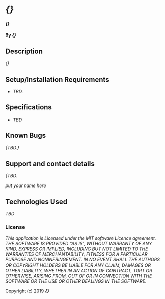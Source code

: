 # _{}_

#### _{}_

#### By _**{}**_

## Description

_{}_

## Setup/Installation Requirements


* _TBD._

## Specifications
* _TBD_

## Known Bugs

_{TBD.}_

## Support and contact details

_{TBD._

  _put your name here_

## Technologies Used

_TBD_

### License

*This application is Licensed under the MIT software Licence agreement. THE SOFTWARE IS PROVIDED "AS IS", WITHOUT WARRANTY OF ANY KIND, EXPRESS OR IMPLIED, INCLUDING BUT NOT LIMITED TO THE WARRANTIES OF MERCHANTABILITY, FITNESS FOR A PARTICULAR PURPOSE AND NONINFRINGEMENT. IN NO EVENT SHALL THE AUTHORS OR COPYRIGHT HOLDERS BE LIABLE FOR ANY CLAIM, DAMAGES OR OTHER LIABILITY, WHETHER IN AN ACTION OF CONTRACT, TORT OR OTHERWISE, ARISING FROM, OUT OF OR IN CONNECTION WITH THE SOFTWARE OR THE USE OR OTHER DEALINGS IN THE SOFTWARE.*

Copyright (c) 2019 **_{}_**
